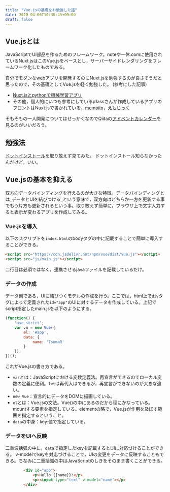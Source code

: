 ```yaml
---
title: "Vue.jsの基礎をお勉強した話"
date: 2020-04-06T10:30:45+09:00
draft: false
---
```


## Vue.jsとは
JavaScriptでUI部品を作るためのフレームワーク。noteや一休.comに使用されているNuxt.jsはこのVue.jsをベースとし，サーバーサイドレンダリングをフレームワーク化したものである。
<!--more-->
自分でモダンなwebアプリを開発するのにNuxt.jsを勉強するのが良さそうだと思ったので，その基礎としてVue.jsを軽く勉強した。
(参考にした記事)
* [Nuxt.jsとpythonで機械学習アプリ](https://qiita.com/kurakura0916/items/7a19355e8dc5d63f4631)
* その他，個人的にいつも参考にしているp1assさんが作成しているアプリのフロントはNuxt.jsで書かれている。[memoito](https://qiita.com/p1ass/items/1dfb77d5d978568686a1)，[えもじっく](https://qiita.com/p1ass/items/fa0215cee44251bf2e50)

そもそもの一人開発についてはせっかくなのでQiitaの[アドベントカレンダー](https://qiita.com/advent-calendar/2019/solo-developer)を見るのがいいだろう。 


## 勉強法 
[ドットインストール](https://dotinstall.com/lessons/basic_vuejs_v2/43901)を取り敢えず見てみた。
ドットインストール知らなかったんだけど，いい。

## Vue.jsの基本を抑える 
双方向データバインディングを行えるのが大きな特徴。データバインディングとは_データとUIを結びつける_という意味で，双方向はどちらか一方を更新する事でもう片方も更新されるという事。取り敢えず簡単に，ブラウザ上で文字入力すると表示が変わるアプリを作成してみる。 


### Vue.jsを導入 
以下のスクリプトを`index.html`のbodyタグの中に記載することで簡単に導入することができる。
```html
<script src="https://cdn.jsdelivr.net/npm/vue/dist/vue.js"></script>
<script src="js/main.js"></script>
```
二行目は必須ではなく，連携させるjavaファイルを記載しているだけ。 


### データの作成
データ側である，UIに結びつくモデルの作成を行う。ここでは，html上で`div`タグによって定義された`id="app"`のUIに対するデータを作成している。上記でscript指定したmain.jsを以下のようにする。
```JavaScript:main.js
(function() {
    'use strict';
    var vm = new Vue({
        el: '#app',
        data: {
            name: 'TsumaR'
        }
    });
})();
```
これがVue.jsの書き方である。
* `var`とは：JavaScriptにおける変数定義法。再宣言ができるのでローカル変数の定義に便利。`let`は再代入はできるが，再宣言ができないのが大きな違い。
* `new Vue`：宣言的にデータをDOMに描画している。
* `el`とは：Vue.jsの文法。Vue()の中にあるのだから理にかなっている。mountする要素を指定している。elementの略で，Vue.jsが作用を及ぼす範囲を指定するということ。
* `data`の中身：key:値で指定している。


### データをUIへ反映
二重波括弧の中に，`data`で指定したkeyを記載するとUIに対応づけることができる。
v-modelでkeyを対応づけることで，UIの変更をデータに反映することもできる。ちなみに二重括弧の中はJavaScriptのしきをそのまま書くことができる。
```html
        <div id="app">
            <p>Hello {{name}}!</p>
            <p><input type="text" v-model="name"></p>
        </div>
```



